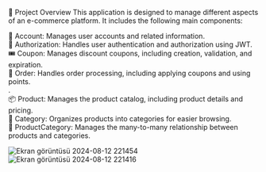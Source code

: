 📖 Project Overview
This application is designed to manage different aspects of an e-commerce platform. It includes the following main components:<br>

👤 Account: Manages user accounts and related information.<br>
🔐 Authorization: Handles user authentication and authorization using JWT.<br>
🎟️ Coupon: Manages discount coupons, including creation, validation, and expiration.<br>
🛒 Order: Handles order processing, including applying coupons and using points.<br>.<br>
📦 Product: Manages the product catalog, including product details and pricing.<br>
📂 Category: Organizes products into categories for easier browsing.<br>
🔗 ProductCategory: Manages the many-to-many relationship between products and categories.<br>


![Ekran görüntüsü 2024-08-12 221454](https://github.com/user-attachments/assets/d7a81180-30a9-4cae-8a05-941864012937)
![Ekran görüntüsü 2024-08-12 221416](https://github.com/user-attachments/assets/bd86c5ef-bf4b-4357-bcfe-0cb0eb594b36)

